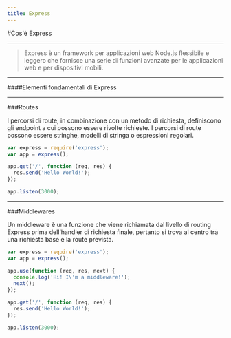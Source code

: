 ```yaml
---
title: Express
---
```


#Cos'è Express

---

> Express è un framework per applicazioni web Node.js flessibile e leggero che fornisce una serie di funzioni avanzate per le applicazioni web e per dispositivi mobili.

---

####Elementi fondamentali di Express


---

###Routes



<div class="row">
<div class="col-6  align-self-center">

I percorsi di route, in combinazione con un metodo di richiesta, definiscono gli endpoint a cui possono essere rivolte richieste. I percorsi di route possono essere stringhe, modelli di stringa o espressioni regolari.

</div>

<div class="col-6  align-self-center">

```js
var express = require('express');
var app = express();

app.get('/', function (req, res) {
  res.send('Hello World!');
});

app.listen(3000);
```

</div>
</div>

---

###Middlewares


<div class="row">
<div class="col-6  align-self-center">

Un middleware è una funzione che viene richiamata dal livello di routing Express prima dell’handler di richiesta finale, pertanto si trova al centro tra una richiesta base e la route prevista.

</div>

<div class="col-6  align-self-center">

```js
var express = require('express');
var app = express();

app.use(function (req, res, next) {
  console.log('Hi! I\'m a middleware!');
  next();
});

app.get('/', function (req, res) {
  res.send('Hello World!');
});

app.listen(3000);
```

</div>
</div>
